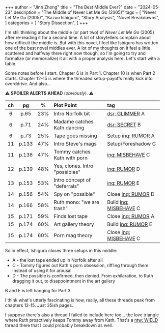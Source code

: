 +++
author = "Jinn Zhong"
title = "The Best Middle Ever?"
date = "2024-05-23"
description = "The Middle of Never Let Me Go (2005)"
tags = [
    "Never Let Me Go (2005)",
    "Kazuo Ishiguro",
    "Story Analysis",
    "Novel Breakdowns",
]
categories = [
    "Story Dissection",
]
+++

I'm still thinking about the middle (or part two) of _Never Let Me Go_ (2005) after re-reading it for a second time. A lot of storytellers complain about how difficult the middle is. But with this novel, I feel like Ishiguro has written one of the best novel middles ever. A lot of my thoughts on it feel a little scattered and halfway there right now though, so I'm going to try and formalize (or memorialize) it all with a proper analysis here. Let's start with a table.

Some notes before I start. Chapter 6 is in Part 1. Chapter 10 is when Part 2 starts. Chapter 12-15 is where the threaded setup-payoffs really kick into overddrive. And also...

:warning: **SPOILER ALERTS AHEAD** (_obviously_). :warning:

|ch|pg|%| Plot Point | tag |
|:---:|:---:|:---:|:---|:---|
|6|p.65|23%| Intro Norfolk bit | [dsr: GLIMMER](https://journal.jinnzhong.com/tags/dsr-glimmer/) A |
|6|p.71|24%| Madame catches Kath dancing | [dsr: SECRET](https://journal.jinnzhong.com/tags/dsr-secret/) B |
|6|p.73|25%| Tape goes missing | Setup [inq: RUMOR](https://journal.jinnzhong.com/tags/inq-rumor/) A |
|11|p.133|47%| Intro Steve's mags | Setup/Foreshadow C |
|11|p.136|47%| Tommy catches Kath with porn | [inq: MISBEHAVE](https://journal.jinnzhong.com/tags/inq-misbehave/) C |
|12|p.139|48%| Yes, clones. Intro "possibles" | [inq: RUMOR](https://journal.jinnzhong.com/tags/inq-rumor/) D |
|13|p.153|53%| Intro concept of "deferrals" | [inq: RUMOR](https://journal.jinnzhong.com/tags/inq-rumor/) E |
|14|p.156|54%| Spy on "possible" | Close [inq: RUMOR](https://journal.jinnzhong.com/tags/inq-rumor/) D |
|14|p.166|58%| Ruth mono: "we are trash" | Build [inq: MISBEHAVE](https://journal.jinnzhong.com/tags/inq-misbehave/) C |
|15|p.171|59%| Finds lost tape | Close [inq: RUMOR](https://journal.jinnzhong.com/tags/inq-rumor/) A | 
|15|p.174|60%| Art gallery theory | Build [inq: RUMOR](https://journal.jinnzhong.com/tags/inq-rumor/) E |
|15|p.174|60%| Porn mag theory | Close [inq: MISBEHAVE](https://journal.jinnzhong.com/tags/inq-misbehave/) C |

So in effect, Ishiguro closes three setups in this middle: 
* A - the lost tape ended up in Norfolk after all
* C - Tommy figures out Kath's porn obsession, riffling through them instead of using it for arousal
* D - The possible is confirmed, then denied. From exhilaration, to Ruth dragging it out, to disappointment in the art gallery

B and E is left hanging for Part 3.

I think what's utterly fascinating is how, really, all these threads peak from chapters 12-15. Just 35ish pages.

I suppose there's also a thread I failed to include here too... the love triangle where Ruth proactively keeps Tommy away from Kath. That's a [ntw: WIELD](https://journal.jinnzhong.com/tags/ntw-wield/) thread there that I could probably breakdown as well.


